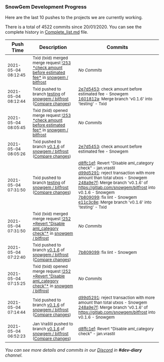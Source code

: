 
### SnowGem Development Progress

Here are the last 10 pushes to the projects we are currently working.

There is a total of 4522 commits since 20/01/2020. You can see the complete history in
 [Complete_list.md](Complete_list.md) file.

| Push Time | Description | Commits |
| --- | --- | --- |
| <sub>2021-05-04 08:12:45</sub> | <sub>Txid (txid) merged merge request [\!253 \*check amount before estimated fee\*](https://gitlab.com/snowgem/bitfrost/-/merge_requests/253) in [snowgem / bitfrost](https://gitlab.com/snowgem/bitfrost)</sub> | <sub>_No Commits_</sub> |
| <sub>2021-05-04 08:12:44</sub> | <sub>Txid pushed to branch [testing](https://gitlab.com/snowgem/bitfrost/commits/testing) of [snowgem / bitfrost](https://gitlab.com/snowgem/bitfrost) ([Compare changes](https://gitlab.com/snowgem/bitfrost/compare/e11c3c8e01de474231683a17ed895f36b484f34e...1601812a399da24e12df079ad628f45572c8079f))</sub> | <sub>[2e7d5453](https://gitlab.com/snowgem/bitfrost/-/commit/2e7d5453bfcc96ee5e3d9f74e786b8e8605cea2f): check amount before estimated fee - Snowgem<br>[1601812a](https://gitlab.com/snowgem/bitfrost/-/commit/1601812a399da24e12df079ad628f45572c8079f): Merge branch 'v0.1.6' into 'testing' - Txid</sub> |
| <sub>2021-05-04 08:05:45</sub> | <sub>Txid (txid) opened merge request [\!253 \*check amount before estimated fee\*](https://gitlab.com/snowgem/bitfrost/-/merge_requests/253) in [snowgem / bitfrost](https://gitlab.com/snowgem/bitfrost)</sub> | <sub>_No Commits_</sub> |
| <sub>2021-05-04 08:05:26</sub> | <sub>Txid pushed to branch [v0\.1\.6](https://gitlab.com/snowgem/bitfrost/commits/v0.1.6) of [snowgem / bitfrost](https://gitlab.com/snowgem/bitfrost) ([Compare changes](https://gitlab.com/snowgem/bitfrost/compare/7b809099c4e955028068c787b06cfe36f26fc3fe...2e7d5453bfcc96ee5e3d9f74e786b8e8605cea2f))</sub> | <sub>[2e7d5453](https://gitlab.com/snowgem/bitfrost/-/commit/2e7d5453bfcc96ee5e3d9f74e786b8e8605cea2f): check amount before estimated fee - Snowgem</sub> |
| <sub>2021-05-04 07:31:50</sub> | <sub>Txid pushed to branch [testing](https://gitlab.com/snowgem/bitfrost/commits/testing) of [snowgem / bitfrost](https://gitlab.com/snowgem/bitfrost) ([Compare changes](https://gitlab.com/snowgem/bitfrost/compare/08654959fc1d4eba96522187e7da6ab9d7e0b49f...e11c3c8e01de474231683a17ed895f36b484f34e))</sub> | <sub>[d8ffc1ef](https://gitlab.com/snowgem/bitfrost/-/commit/d8ffc1efa76c32ea7292e5d20cd0966f307d13eb): Revert "Disable aml_category check" - jan.vrastil<br>[d99d5291](https://gitlab.com/snowgem/bitfrost/-/commit/d99d5291195369a5a2622dc35ef893a63cbabf80): reject transaction with more amount than total utxos - Snowgem<br>[248a9e7f](https://gitlab.com/snowgem/bitfrost/-/commit/248a9e7f0d3d346b5f0feaeaa088ae2771052281): Merge branch 'v0.1.6' of https://gitlab.com/snowgem/bitfrost into v0.1.6 - Snowgem<br>[7b809099](https://gitlab.com/snowgem/bitfrost/-/commit/7b809099c4e955028068c787b06cfe36f26fc3fe): fix lint - Snowgem<br>[e11c3c8e](https://gitlab.com/snowgem/bitfrost/-/commit/e11c3c8e01de474231683a17ed895f36b484f34e): Merge branch 'v0.1.6' into 'testing' - Txid</sub> |
| <sub>2021-05-04 07:31:50</sub> | <sub>Txid (txid) merged merge request [\!252 \*Revert "Disable aml\_category check"\*](https://gitlab.com/snowgem/bitfrost/-/merge_requests/252) in [snowgem / bitfrost](https://gitlab.com/snowgem/bitfrost)</sub> | <sub>_No Commits_</sub> |
| <sub>2021-05-04 07:22:40</sub> | <sub>Txid pushed to branch [v0\.1\.6](https://gitlab.com/snowgem/bitfrost/commits/v0.1.6) of [snowgem / bitfrost](https://gitlab.com/snowgem/bitfrost) ([Compare changes](https://gitlab.com/snowgem/bitfrost/compare/248a9e7f0d3d346b5f0feaeaa088ae2771052281...7b809099c4e955028068c787b06cfe36f26fc3fe))</sub> | <sub>[7b809099](https://gitlab.com/snowgem/bitfrost/-/commit/7b809099c4e955028068c787b06cfe36f26fc3fe): fix lint - Snowgem</sub> |
| <sub>2021-05-04 07:15:25</sub> | <sub>Txid (txid) opened merge request [\!252 \*Revert "Disable aml\_category check"\*](https://gitlab.com/snowgem/bitfrost/-/merge_requests/252) in [snowgem / bitfrost](https://gitlab.com/snowgem/bitfrost)</sub> | <sub>_No Commits_</sub> |
| <sub>2021-05-04 07:14:44</sub> | <sub>Txid pushed to branch [v0\.1\.6](https://gitlab.com/snowgem/bitfrost/commits/v0.1.6) of [snowgem / bitfrost](https://gitlab.com/snowgem/bitfrost) ([Compare changes](https://gitlab.com/snowgem/bitfrost/compare/d8ffc1efa76c32ea7292e5d20cd0966f307d13eb...248a9e7f0d3d346b5f0feaeaa088ae2771052281))</sub> | <sub>[d99d5291](https://gitlab.com/snowgem/bitfrost/-/commit/d99d5291195369a5a2622dc35ef893a63cbabf80): reject transaction with more amount than total utxos - Snowgem<br>[248a9e7f](https://gitlab.com/snowgem/bitfrost/-/commit/248a9e7f0d3d346b5f0feaeaa088ae2771052281): Merge branch 'v0.1.6' of https://gitlab.com/snowgem/bitfrost into v0.1.6 - Snowgem</sub> |
| <sub>2021-05-04 06:52:23</sub> | <sub>Jan Vraštil pushed to branch [v0\.1\.6](https://gitlab.com/snowgem/bitfrost/commits/v0.1.6) of [snowgem / bitfrost](https://gitlab.com/snowgem/bitfrost) ([Compare changes](https://gitlab.com/snowgem/bitfrost/compare/fa14d74fcfe7e4194b1f53bbb54012fb44a481b3...d8ffc1efa76c32ea7292e5d20cd0966f307d13eb))</sub> | <sub>[d8ffc1ef](https://gitlab.com/snowgem/bitfrost/-/commit/d8ffc1efa76c32ea7292e5d20cd0966f307d13eb): Revert "Disable aml_category check" - jan.vrastil</sub> |

_You can see more details and commits in our [Discord](https://discord.gg/zumGnbg) in **#dev-diary** channel._
